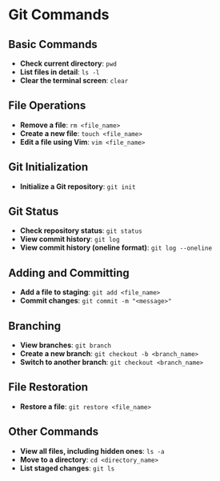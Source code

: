 # Git Commands

## Basic Commands
- **Check current directory**: `pwd`
- **List files in detail**: `ls -l`
- **Clear the terminal screen**: `clear`

## File Operations
- **Remove a file**: `rm <file_name>`
- **Create a new file**: `touch <file_name>`
- **Edit a file using Vim**: `vim <file_name>`

## Git Initialization
- **Initialize a Git repository**: `git init`

## Git Status
- **Check repository status**: `git status`
- **View commit history**: `git log`
- **View commit history (oneline format)**: `git log --oneline`

## Adding and Committing
- **Add a file to staging**: `git add <file_name>`
- **Commit changes**: `git commit -m "<message>"`

## Branching
- **View branches**: `git branch`
- **Create a new branch**: `git checkout -b <branch_name>`
- **Switch to another branch**: `git checkout <branch_name>`

## File Restoration
- **Restore a file**: `git restore <file_name>`

## Other Commands
- **View all files, including hidden ones**: `ls -a`
- **Move to a directory**: `cd <directory_name>`
- **List staged changes**: `git ls`
